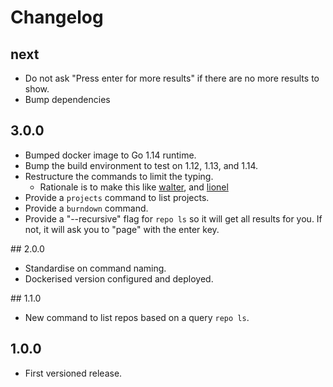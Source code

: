 # Changelog

## next

- Do not ask "Press enter for more results" if there are no more results to show.
- Bump dependencies

## 3.0.0

- Bumped docker image to Go 1.14 runtime.
- Bump the build environment to test on 1.12, 1.13, and 1.14.
- Restructure the commands to limit the typing.
  - Rationale is to make this like [walter](http://github.com/benmatselby/walter), and [lionel](http://github.com/benmatselby/lionel)
- Provide a `projects` command to list projects.
- Provide a `burndown` command.
- Provide a "--recursive" flag for `repo ls` so it will get all results for you. If not, it will ask you to "page" with the enter key.

## 2.0.0

- Standardise on command naming.
- Dockerised version configured and deployed.

## 1.1.0

- New command to list repos based on a query `repo ls`.

## 1.0.0

- First versioned release.
